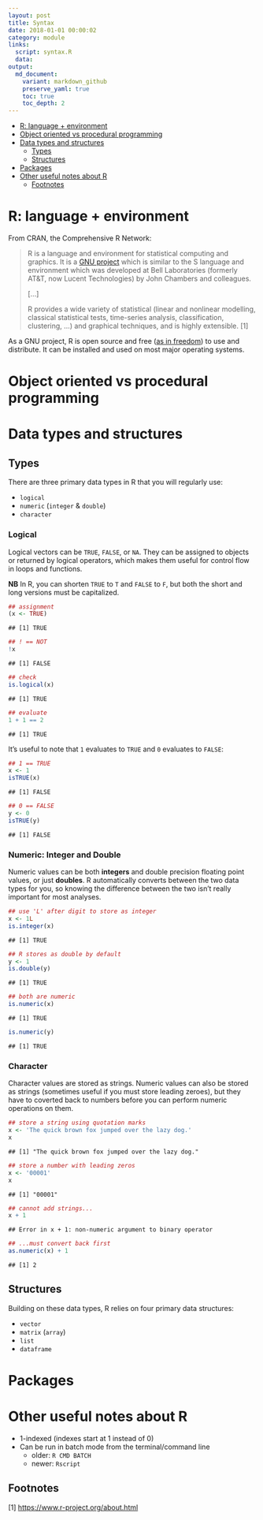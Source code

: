 ```yaml
---
layout: post
title: Syntax
date: 2018-01-01 00:00:02
category: module
links:
  script: syntax.R
  data: 
output:
  md_document:
    variant: markdown_github
    preserve_yaml: true
    toc: true
    toc_depth: 2
---
```


-   [R: language + environment](#r-language-environment)
-   [Object oriented vs procedural
    programming](#object-oriented-vs-procedural-programming)
-   [Data types and structures](#data-types-and-structures)
    -   [Types](#types)
    -   [Structures](#structures)
-   [Packages](#packages)
-   [Other useful notes about R](#other-useful-notes-about-r)
    -   [Footnotes](#footnotes)

R: language + environment
=========================

From CRAN, the Comprehensive R Network:

> R is a language and environment for statistical computing and
> graphics. It is a [GNU project](https://www.gnu.org) which is similar
> to the S language and environment which was developed at Bell
> Laboratories (formerly AT&T, now Lucent Technologies) by John Chambers
> and colleagues.
>
> \[…\]
>
> R provides a wide variety of statistical (linear and nonlinear
> modelling, classical statistical tests, time-series analysis,
> classification, clustering, …) and graphical techniques, and is highly
> extensible. [1]

As a GNU project, R is open source and free ([as in
freedom](https://en.wikipedia.org/wiki/Gratis_versus_libre)) to use and
distribute. It can be installed and used on most major operating
systems.

Object oriented vs procedural programming
=========================================

Data types and structures
=========================

Types
-----

There are three primary data types in R that you will regularly use:  
- `logical`  
- `numeric` (`integer` & `double`)  
- `character`

### Logical

Logical vectors can be `TRUE`, `FALSE`, or `NA`. They can be assigned to
objects or returned by logical operators, which makes them useful for
control flow in loops and functions.

**NB** In R, you can shorten `TRUE` to `T` and `FALSE` to `F`, but both
the short and long versions must be capitalized.

``` r
## assignment
(x <- TRUE)
```

    ## [1] TRUE

``` r
## ! == NOT
!x
```

    ## [1] FALSE

``` r
## check
is.logical(x)
```

    ## [1] TRUE

``` r
## evaluate
1 + 1 == 2
```

    ## [1] TRUE

It’s useful to note that `1` evaluates to `TRUE` and `0` evaluates to
`FALSE`:

``` r
## 1 == TRUE
x <- 1
isTRUE(x)
```

    ## [1] FALSE

``` r
## 0 == FALSE
y <- 0
isTRUE(y)
```

    ## [1] FALSE

### Numeric: Integer and Double

Numeric values can be both **integers** and double precision floating
point values, or just **doubles**. R automatically converts between the
two data types for you, so knowing the difference between the two isn’t
really important for most analyses.

``` r
## use 'L' after digit to store as integer
x <- 1L
is.integer(x)
```

    ## [1] TRUE

``` r
## R stores as double by default
y <- 1
is.double(y)
```

    ## [1] TRUE

``` r
## both are numeric
is.numeric(x)
```

    ## [1] TRUE

``` r
is.numeric(y)
```

    ## [1] TRUE

### Character

Character values are stored as strings. Numeric values can also be
stored as strings (sometimes useful if you must store leading zeroes),
but they have to coverted back to numbers before you can perform numeric
operations on them.

``` r
## store a string using quotation marks
x <- 'The quick brown fox jumped over the lazy dog.'
x
```

    ## [1] "The quick brown fox jumped over the lazy dog."

``` r
## store a number with leading zeros
x <- '00001'
x
```

    ## [1] "00001"

``` r
## cannot add strings...
x + 1
```

    ## Error in x + 1: non-numeric argument to binary operator

``` r
## ...must convert back first
as.numeric(x) + 1
```

    ## [1] 2

Structures
----------

Building on these data types, R relies on four primary data structures:

-   `vector`
-   `matrix` (`array`)
-   `list`
-   `dataframe`

Packages
========

Other useful notes about R
==========================

-   1-indexed (indexes start at 1 instead of 0)
-   Can be run in batch mode from the terminal/command line
    -   older: `R CMD BATCH`
    -   newer: `Rscript`

Footnotes
---------

[1] <https://www.r-project.org/about.html>
